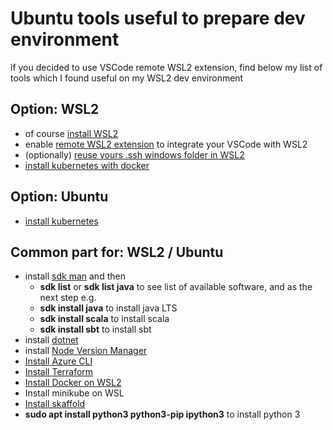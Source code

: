 # Ubuntu tools useful to prepare dev environment

if you decided to use VSCode remote WSL2 extension, find below my list of tools which I found useful on my WSL2 dev environment

## Option: WSL2
- of course [install WSL2](https://docs.microsoft.com/en-us/windows/wsl/install-win10)
- enable [remote WSL2 extension](https://marketplace.visualstudio.com/items?itemName=ms-vscode-remote.remote-wsl) to integrate your VSCode with WSL2
- (optionally) [reuse yours .ssh windows folder in WSL2](https://devblogs.microsoft.com/commandline/sharing-ssh-keys-between-windows-and-wsl-2/)
- [install kubernetes with docker](https://gist.github.com/wholroyd/748e09ca0b78897750791172b2abb051)

## Option: Ubuntu
- [install kubernetes](https://ubuntu.com/kubernetes/install#single-node)

## Common part for: WSL2 / Ubuntu
- install [sdk man](https://sdkman.io/install) and then
  - **sdk list** or **sdk list java** to see list of available software, and as the next step e.g.
  - **sdk install java** to install java LTS
  - **sdk install scala** to install scala
  - **sdk install sbt** to install sbt
- install [dotnet](https://docs.microsoft.com/en-us/dotnet/core/install/linux-ubuntu)
- install [Node Version Manager](https://github.com/nvm-sh/nvm)
- [Install Azure CLI](https://docs.microsoft.com/en-us/cli/azure/install-azure-cli-apt)
- [Install Terraform](https://www.terraform.io/downloads)
- [Install Docker on WSL2](https://dev.to/bartr/install-docker-on-windows-subsystem-for-linux-v2-ubuntu-5dl7)
- Install minikube on WSL
- [Install skaffold](https://skaffold.dev/docs/install/)
- **sudo apt install python3 python3-pip ipython3** to install python 3
